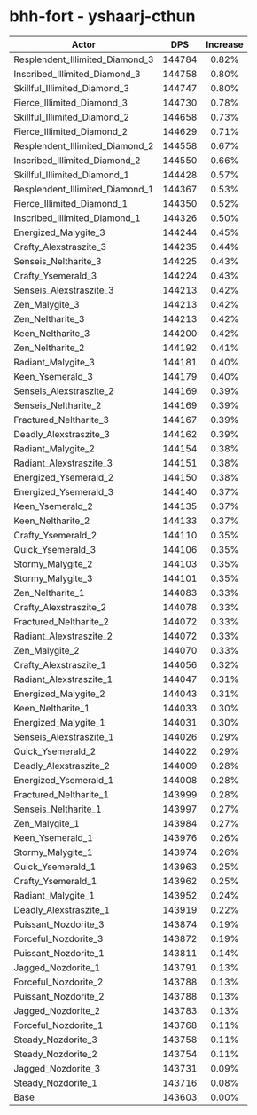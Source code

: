 # bhh-fort - yshaarj-cthun
| Actor | DPS | Increase |
|---|:---:|:---:|
|Resplendent_Illimited_Diamond_3|144784|0.82%|
|Inscribed_Illimited_Diamond_3|144758|0.80%|
|Skillful_Illimited_Diamond_3|144747|0.80%|
|Fierce_Illimited_Diamond_3|144730|0.78%|
|Skillful_Illimited_Diamond_2|144658|0.73%|
|Fierce_Illimited_Diamond_2|144629|0.71%|
|Resplendent_Illimited_Diamond_2|144558|0.67%|
|Inscribed_Illimited_Diamond_2|144550|0.66%|
|Skillful_Illimited_Diamond_1|144428|0.57%|
|Resplendent_Illimited_Diamond_1|144367|0.53%|
|Fierce_Illimited_Diamond_1|144350|0.52%|
|Inscribed_Illimited_Diamond_1|144326|0.50%|
|Energized_Malygite_3|144244|0.45%|
|Crafty_Alexstraszite_3|144235|0.44%|
|Senseis_Neltharite_3|144225|0.43%|
|Crafty_Ysemerald_3|144224|0.43%|
|Senseis_Alexstraszite_3|144213|0.42%|
|Zen_Malygite_3|144213|0.42%|
|Zen_Neltharite_3|144213|0.42%|
|Keen_Neltharite_3|144200|0.42%|
|Zen_Neltharite_2|144192|0.41%|
|Radiant_Malygite_3|144181|0.40%|
|Keen_Ysemerald_3|144179|0.40%|
|Senseis_Alexstraszite_2|144169|0.39%|
|Senseis_Neltharite_2|144169|0.39%|
|Fractured_Neltharite_3|144167|0.39%|
|Deadly_Alexstraszite_3|144162|0.39%|
|Radiant_Malygite_2|144154|0.38%|
|Radiant_Alexstraszite_3|144151|0.38%|
|Energized_Ysemerald_2|144150|0.38%|
|Energized_Ysemerald_3|144140|0.37%|
|Keen_Ysemerald_2|144135|0.37%|
|Keen_Neltharite_2|144133|0.37%|
|Crafty_Ysemerald_2|144110|0.35%|
|Quick_Ysemerald_3|144106|0.35%|
|Stormy_Malygite_2|144103|0.35%|
|Stormy_Malygite_3|144101|0.35%|
|Zen_Neltharite_1|144083|0.33%|
|Crafty_Alexstraszite_2|144078|0.33%|
|Fractured_Neltharite_2|144072|0.33%|
|Radiant_Alexstraszite_2|144072|0.33%|
|Zen_Malygite_2|144070|0.33%|
|Crafty_Alexstraszite_1|144056|0.32%|
|Radiant_Alexstraszite_1|144047|0.31%|
|Energized_Malygite_2|144043|0.31%|
|Keen_Neltharite_1|144033|0.30%|
|Energized_Malygite_1|144031|0.30%|
|Senseis_Alexstraszite_1|144026|0.29%|
|Quick_Ysemerald_2|144022|0.29%|
|Deadly_Alexstraszite_2|144009|0.28%|
|Energized_Ysemerald_1|144008|0.28%|
|Fractured_Neltharite_1|143999|0.28%|
|Senseis_Neltharite_1|143997|0.27%|
|Zen_Malygite_1|143984|0.27%|
|Keen_Ysemerald_1|143976|0.26%|
|Stormy_Malygite_1|143974|0.26%|
|Quick_Ysemerald_1|143963|0.25%|
|Crafty_Ysemerald_1|143962|0.25%|
|Radiant_Malygite_1|143952|0.24%|
|Deadly_Alexstraszite_1|143919|0.22%|
|Puissant_Nozdorite_3|143874|0.19%|
|Forceful_Nozdorite_3|143872|0.19%|
|Puissant_Nozdorite_1|143811|0.14%|
|Jagged_Nozdorite_1|143791|0.13%|
|Forceful_Nozdorite_2|143788|0.13%|
|Puissant_Nozdorite_2|143788|0.13%|
|Jagged_Nozdorite_2|143783|0.13%|
|Forceful_Nozdorite_1|143768|0.11%|
|Steady_Nozdorite_3|143758|0.11%|
|Steady_Nozdorite_2|143754|0.11%|
|Jagged_Nozdorite_3|143731|0.09%|
|Steady_Nozdorite_1|143716|0.08%|
|Base|143603|0.00%|
